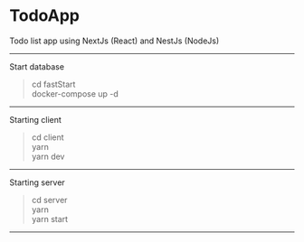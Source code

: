 # TodoApp

Todo list app using NextJs (React) and NestJs (NodeJs)

------------------
Start database

> cd fastStart<br />
> docker-compose up -d<br />

------------------
Starting client

> cd client<br />
> yarn<br />
> yarn dev<br />

------------------
Starting server

> cd server<br />
> yarn<br />
> yarn start<br />


--------------------

